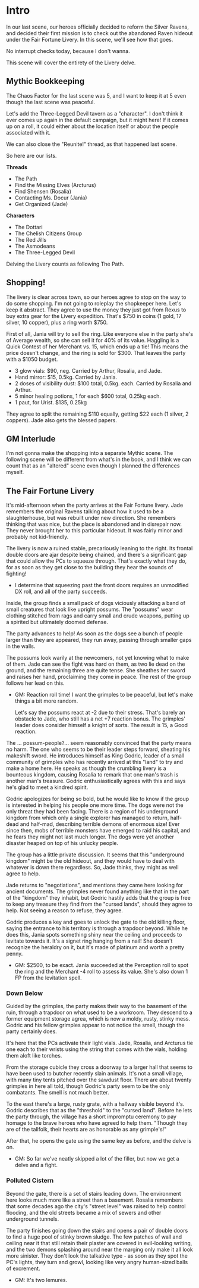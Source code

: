 # Intro

In our last scene, our heroes officially decided to reform the Silver Ravens,
and decided their first mission is to check out the abandoned Raven hideout
under the Fair Fortune Livery. In this scene, we'll see how that goes.

No interrupt checks today, because I don't wanna.

This scene will cover the entirety of the Livery delve.

## Mythic Bookkeeping

The Chaos Factor for the last scene was 5, and I want to keep it at 5 even
though the last scene was peaceful.

Let's add the Three-Legged Devil tavern as a "character". I don't think it ever
comes up again in the default campaign, but it might here! If it comes up on a
roll, it could either about the location itself or about the people associated
with it.

We can also close the "Reunite!" thread, as that happened last scene.

So here are our lists.


**Threads**

- The Path
- Find the Missing Elves (Arcturus)
- Find Shensen (Rosalia)
- Contacting Ms. Docur (Jania)
- Get Organized (Jade)

**Characters**

- The Dottari
- The Chelish Citizens Group
- The Red Jills
- The Asmodeans
- The Three-Legged Devil

Delving the Livery counts as following The Path.

## Shopping!

The livery is clear across town, so our heroes agree to stop on the way to do
some shopping. I'm not going to roleplay the shopkeeper here. Let's keep it
abstract. They agree to use the money they just got from Rexus to buy extra gear
for the Livery expedition. That's $750 in coins (1 gold, 17 silver, 10
copper), plus a ring worth $750.

First of all, Jania will try to sell the ring. Like everyone else in the party
she's of Average wealth, so she can sell it for 40% of its value. Haggling is a
Quick Contest of her Merchant vs. 15, which ends up a tie! This means the price
doesn't change, and the ring is sold for $300. That leaves the party with a
$1050 budget.

- 3 glow vials: $90, neg. Carried by Arthur, Rosalia, and Jade.
- Hand mirror: $15, 0.5kg. Carried by Jania.
- 2 doses of visibility dust: $100 total, 0.5kg. each. Carried by Rosalia and
  Arthur.
- 5 minor healing potions, 1 for each $600 total, 0.25kg each.
- 1 paut, for Urist. $135, 0.25kg

They agree to split the remaining $110 equally, getting $22 each (1 silver, 2
coppers). Jade also gets the blessed papers.

## GM Interlude

I'm not gonna make the shopping into a separate Mythic scene. The following
scene will be different from what's in the book, and I think we can count that
as an "altered" scene even though I planned the differences myself.

## The Fair Fortune Livery

It's mid-afternoon when the party arrives at the Fair Fortune livery. Jade
remembers the original Ravens talking about how it used to be a slaughterhouse,
but was rebuilt under new direction. She remembers thinking that was nice, but
the place is abandoned and in disrepair now. They never brought her to this
particular hideout. It was fairly minor and probably not kid-friendly.

The livery is now a ruined stable, precariously leaning to the right. Its
frontal double doors are ajar despite being chained, and there's a significant
gap that could allow the PCs to squeeze through. That's exactly what they do,
for as soon as they get close to the building they hear the sounds of fighting!

- I determine that squeezing past the front doors requires an unmodified DX
  roll, and all of the party succeeds.

Inside, the group finds a small pack of dogs viciously attacking a band of small
creatures that look like upright possums. The "possums" wear clothing stitched
from rags and carry small and crude weapons, putting up a spirited but
ultimately doomed defense.

The party advances to help! As soon as the dogs see a bunch of people larger
than they are appeared, they run away, passing through smaller gaps in the
walls.

The possums look warily at the newcomers, not yet knowing what to make of
them. Jade can see the fight was hard on them, as two lie dead on the ground,
and the remaining three are quite tense. She sheathes her sword and raises her
hand, proclaiming they come in peace. The rest of the group follows her lead on
this.

- GM: Reaction roll time! I want the grimples to be peaceful, but let's make
  things a bit more random.

  Let's say the possums react at -2 due to their stress. That's barely an
  obstacle to Jade, who still has a net +7 reaction bonus. The grimples' leader
  does consider himself a knight of sorts. The result is 15, a Good reaction.

The ... possum-people?... seem reasonably convinced that the party means no
harm. The one who seems to be their leader steps forward, sheating his makeshift
sword. He introduces himself as King Godric, leader of a small community of
grimples who has recently arrived at this "land" to try and make a home here. He
speaks as though the crumbling livery is a bounteous kingdom, causing Rosalia to
remark that one man's trash is another man's treasure. Godric enthusiastically
agrees with this and says he's glad to meet a kindred spirit.

Godric apologizes for being so bold, but he would like to know if the group is
interested in helping his people one more time. The dogs were not the only
threat they had been facing. There is a region of his underground kingdom from
which only a single explorer has managed to return, half-dead and half-mad,
describing terrible demons of enormous size! Ever since then, mobs of terrible
monsters have emerged to raid his capital, and he fears they might not last much
longer. The dogs were yet another disaster heaped on top of his unlucky people.

The group has a little private discussion. It seems that this "underground
kingdom" might be the old hideout, and they would have to deal with whatever is
down there regardless. So, Jade thinks, they might as well agree to help.

Jade returns to "negotiations", and mentions they came here looking for ancient
documents. The grimples never found anything like that in the part of the
"kingdom" they inhabit, but Godric hastily adds that the group is free to keep
any treasure they find from the "cursed lands", should they agree to help. Not
seeing a reason to refuse, they agree.

Godric produces a key and goes to unlock the gate to the old killing floor,
saying the entrance to his territory is through a trapdoor beyond. While he does
this, Jania spots something shiny near the ceiling and proceeds to levitate
towards it. It's a signet ring hanging from a nail! She doesn't recognize the
heraldry on it, but it's made of platinum and worth a pretty penny.

- GM: $2500, to be exact. Jania succeeded at the Perception roll to spot the
  ring and the Merchant -4 roll to assess its value. She's also down 1 FP from
  the levitation spell.

### Down Below

Guided by the grimples, the party makes their way to the basement of the ruin,
through a trapdoor on what used to be a workroom. They descend to a former
equipment storage agrea, which is now a moldy, rusty, stinky mess. Godric and
his fellow grimples appear to not notice the smell, though the party certainly
does.

It's here that the PCs activate their light vials. Jade, Rosalia, and Arcturus
tie one each to their wrists using the string that comes with the vials, holding
them aloft like torches.

From the storage cubicle they cross a doorway to a larger hall that seems to
have been used to butcher recently slain animals. It's not a small village, with
many tiny tents pitched over the sawdust floor. There are about twenty grimples
in here all told, though Godric's party seem to be the only combatants. The
smell is not much better.

To the east there's a large, rusty grate, with a hallway visible beyond
it's. Godric describes that as the "threshold" to the "cursed land". Before he
lets the party through, the village has a short impromptu ceremony to pay homage
to the brave heroes who have agreed to help them. "Though they are of the
tallfolk, their hearts are as honorable as any grimple's!"

After that, he opens the gate using the same key as before, and the delve is on.

- GM: So far we've neatly skipped a lot of the filler, but now we get a delve
  and a fight.

### Polluted Cistern


Beyond the gate, there is a set of stairs leading down. The environment here
looks much more like a street than a basement. Rosalia remembers that some
decades ago the city's "street level" was raised to help control flooding, and
the old streets became a mix of sewers and other underground tunnels.

The party finishes going down the stairs and opens a pair of double doors to
find a huge pool of stinky brown sludge. The few patches of wall and ceiling
near it that still retain their plaster are covered in evil-looking writing, and
the two demons splashing around near the marging only make it all look more
sinister. They don't look the talkative type - as soon as they spot the PC's
lights, they turn and growl, looking like very angry human-sized balls of
excrement.

- GM: It's two lemures.
